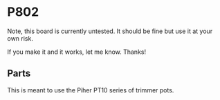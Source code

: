 # P802

Note, this board is currently untested. It should be fine but use it at your own risk. 

If you make it and it works, let me know. Thanks!

## Parts
This is meant to use the Piher PT10 series of trimmer pots. 
